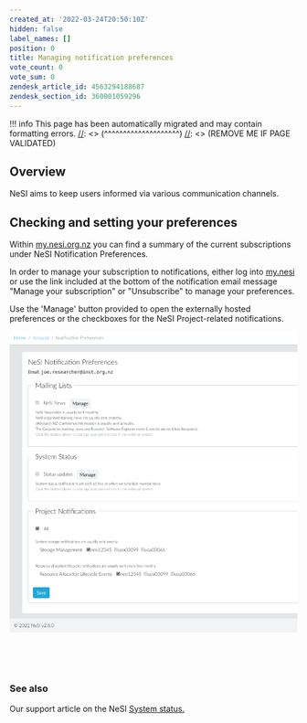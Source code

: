 ```yaml
---
created_at: '2022-03-24T20:50:10Z'
hidden: false
label_names: []
position: 0
title: Managing notification preferences
vote_count: 0
vote_sum: 0
zendesk_article_id: 4563294188687
zendesk_section_id: 360001059296
---
```



[//]: <> (REMOVE ME IF PAGE VALIDATED)
[//]: <> (vvvvvvvvvvvvvvvvvvvv)
!!! info
    This page has been automatically migrated and may contain formatting errors.
[//]: <> (^^^^^^^^^^^^^^^^^^^^)
[//]: <> (REMOVE ME IF PAGE VALIDATED)
## Overview

NeSI aims to keep users informed via various communication channels. 

## Checking and setting your preferences

Within [my.nesi.org.nz](https://my.nesi.org.nz/account/preference) you
can find a summary of the current subscriptions under NeSI Notification
Preferences. 

In order to manage your subscription to notifications, either log into
[my.nesi](https://my.nesi.org.nz/account/preference) or use the link
included at the bottom of the notification email message "Manage your
subscription" or "Unsubscribe" to manage your preferences.

Use the 'Manage' button provided to open the externally hosted
preferences or the checkboxes for the NeSI Project-related
notifications.

![2022-04-12\_16-46-56.png](../../assets/images/2022-04-12_16-46-56_0.png)

 

 

### See also

Our support article on the NeSI [System
status.](https://support.nesi.org.nz/hc/en-gb/articles/360000751636)
